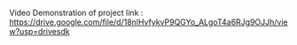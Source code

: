 Video Demonstration of project link : https://drive.google.com/file/d/18nlHvfykvP9QGYo_ALgoT4a6RJg9OJJh/view?usp=drivesdk
